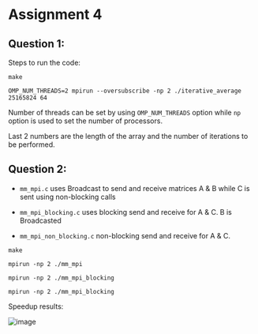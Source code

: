 # Assignment 4

## Question 1:

Steps to run the code:

`
make
`

 `
 OMP_NUM_THREADS=2 mpirun --oversubscribe -np 2 ./iterative_average 25165824 64
 `

 Number of threads can be set by using `OMP_NUM_THREADS` option while `np` option is used to set the number of processors. 

 Last 2 numbers are the length of the array and the number of iterations to be performed.

 ## Question 2:

* `mm_mpi.c` uses Broadcast to send and receive matrices A & B while C is sent using non-blocking calls

* `mm_mpi_blocking.c` uses blocking send and receive for A & C. B is Broadcasted

* `mm_mpi_non_blocking.c` non-blocking send and receive for A & C.

`make`

`mpirun -np 2 ./mm_mpi`

`mpirun -np 2 ./mm_mpi_blocking`

`mpirun -np 2 ./mm_mpi_blocking`


Speedup results:

![image](https://github.com/Vishesh20155/FPP-Assignments/assets/88935135/8ef8e591-2cbb-45c7-af32-e82ad7923007)


